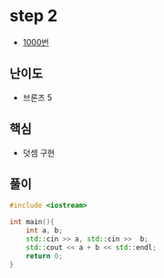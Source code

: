 # step 2
- [1000번](https://www.acmicpc.net/problem/1000)
## 난이도
- 브론즈 5
## 핵심
- 덧셈 구현

## 풀이
```c++
#include <iostream>

int main(){
    int a, b;
    std::cin >> a, std::cin >>  b;
    std::cout << a + b << std::endl;
    return 0;
}
```